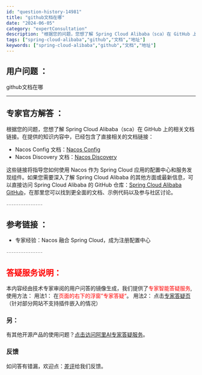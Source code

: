 ```yaml
---
id: "question-history-14981"
title: "github文档在哪"
date: "2024-06-05"
category: "expertConsultation"
description: "根据您的问题，您想了解 Spring Cloud Alibaba（sca）在 GitHub 上的相关文档链接。在提供的知识内容中，已经包含了直接相关的文档链接：- Nacos Config 文档：[Nacos Config](https://github.com/spring-cloud-incub"
tags: ["spring-cloud-alibaba","github","文档","地址"]
keywords: ["spring-cloud-alibaba","github","文档","地址"]
---
```


## 用户问题 ： 
 github文档在哪  

---------------
## 专家官方解答 ：

根据您的问题，您想了解 Spring Cloud Alibaba（sca）在 GitHub 上的相关文档链接。在提供的知识内容中，已经包含了直接相关的文档链接：

- Nacos Config 文档：[Nacos Config](https://github.com/spring-cloud-incubator/spring-cloud-alibaba/wiki/Nacos-config)
- Nacos Discovery 文档：[Nacos Discovery](https://github.com/spring-cloud-incubator/spring-cloud-alibaba/wiki/Nacos-discovery)

这些链接将指导您如何使用 Nacos 作为 Spring Cloud 应用的配置中心和服务发现组件。如果您需要深入了解 Spring Cloud Alibaba 的其他方面或最新信息，可以直接访问 Spring Cloud Alibaba 的 GitHub 仓库：[Spring Cloud Alibaba GitHub](https://github.com/alibaba/spring-cloud-alibaba)，在那里您可以找到更全面的文档、示例代码以及参与社区讨论。


<font color="#949494">---------------</font> 


## 参考链接 ：

* 专家经验：Nacos 融合 Spring Cloud，成为注册配置中心 


 <font color="#949494">---------------</font> 
 


## <font color="#FF0000">答疑服务说明：</font> 

本内容经由技术专家审阅的用户问答的镜像生成，我们提供了<font color="#FF0000">专家智能答疑服务</font>,使用方法：
用法1： 在<font color="#FF0000">页面的右下的浮窗”专家答疑“</font>。
用法2： 点击[专家答疑页](https://answer.opensource.alibaba.com/docs/intro)（针对部分网站不支持插件嵌入的情况）
### 另：


有其他开源产品的使用问题？[点击访问阿里AI专家答疑服务](https://answer.opensource.alibaba.com/docs/intro)。
### 反馈
如问答有错漏，欢迎点：[差评](https://ai.nacos.io/user/feedbackByEnhancerGradePOJOID?enhancerGradePOJOId=15086)给我们反馈。
